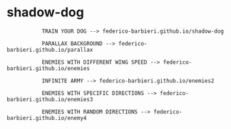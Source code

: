 # shadow-dog

                
               TRAIN YOUR DOG --> federico-barbieri.github.io/shadow-dog
                
               PARALLAX BACKGROUND --> federico-barbieri.github.io/parallax
               
               ENEMIES WITH DIFFERENT WING SPEED --> federico-barbieri.github.io/enemies
               
               INFINITE ARMY --> federico-barbieri.github.io/enemies2
               
               ENEMIES WITH SPECIFIC DIRECTIONS --> federico-barbieri.github.io/enemies3 
               
               ENEMIES WITH RANDOM DIRECTIONS --> federico-barbieri.github.io/enemy4 
